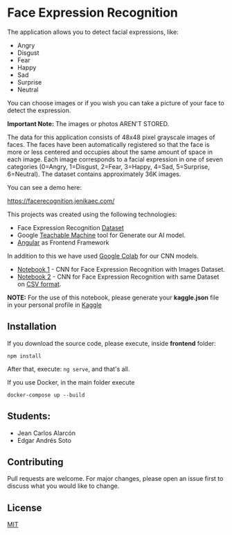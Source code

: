 # Face Expression Recognition 

The application allows you to detect facial expressions, like:

- Angry
- Disgust
- Fear
- Happy
- Sad
- Surprise
- Neutral

You can choose images or if you wish you can take a picture of your face to detect the expression.

**Important Note:** The images or photos AREN'T STORED. 

The data for this application consists of 48x48 pixel grayscale images of faces. The faces have been automatically registered so that the face is more or less centered and occupies about the same amount of space in each image. Each image corresponds to a facial expression in one of seven categories (0=Angry, 1=Disgust, 2=Fear, 3=Happy, 4=Sad, 5=Surprise, 6=Neutral). The dataset contains approximately 36K images.

You can see a demo here:

https://facerecognition.jenikaec.com/

This projects was created using the following technologies:

- Face Expression Recognition [Dataset](https://www.kaggle.com/jonathanoheix/face-expression-recognition-dataset)
- Google [Teachable Machine](https://teachablemachine.withgoogle.com/) tool for Generate our AI model.
- [Angular](https://angular.io/docs) as Frontend Framework

In addition to this we have used [Google Colab](https://colab.research.google.com/) for our CNN models.

- [Notebook 1](https://colab.research.google.com/drive/1YUXIUC04UV6SBpngonuRCFYHeMV72Fg7?usp=sharing) - CNN for Face Expression Recognition with Images Dataset. 
- [Notebook 2](https://colab.research.google.com/drive/1v03vF0raI1gGr10aDfJFR_t559gr7-3V?usp=sharing) - CNN for Face Expression Recognition with same Dataset on [CSV format](https://www.kaggle.com/shawon10/facial-expression-detection-cnn/?select=fer2013.csv). 

**NOTE:** For the use of this notebook, please generate your **kaggle.json** file  in your personal profile in [Kaggle](https://www.kaggle.com)

## Installation

If you download the source code, please execute, inside **frontend** folder:

```
npm install
```

After that, execute: ```ng serve```, and that's all.

If you use Docker, in the main folder execute 
```
docker-compose up --build
```
## Students:

- Jean Carlos Alarcón
- Edgar Andrés Soto

## Contributing
Pull requests are welcome. For major changes, please open an issue first to discuss what you would like to change.

## License
[MIT](https://choosealicense.com/licenses/mit/)
